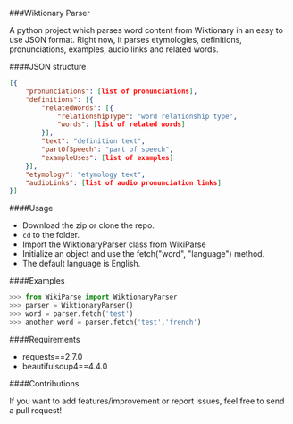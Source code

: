 ###Wiktionary Parser

A python project which parses word content from Wiktionary in an easy to use JSON format.
Right now, it parses etymologies, definitions, pronunciations, examples, audio links and related words.


####JSON structure

```json
[{
    "pronunciations": [list of pronunciations],
    "definitions": [{
        "relatedWords": [{
            "relationshipType": "word relationship type",
            "words": [list of related words]
        }],
        "text": "definition text",
        "partOfSpeech": "part of speech",
        "exampleUses": [list of examples]
    }],
    "etymology": "etymology text",
    "audioLinks": [list of audio pronunciation links]
}]
```

####Usage

 - Download the zip or clone the repo.
 - `cd` to the folder.
 - Import the WiktionaryParser class from WikiParse
 - Initialize an object and use the fetch("word", "language") method.
 - The default language is English.

####Examples

```python
>>> from WikiParse import WiktionaryParser
>>> parser = WiktionaryParser()
>>> word = parser.fetch('test')
>>> another_word = parser.fetch('test','french')
```

####Requirements

 - requests==2.7.0
 - beautifulsoup4==4.4.0

####Contributions

If you want to add features/improvement or report issues, feel free to send a pull request!
